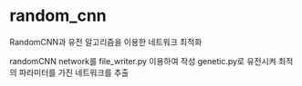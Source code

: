 # random_cnn
RandomCNN과 유전 알고리즘을 이용한 네트워크 최적화

randomCNN network를 file_writer.py 이용하여 작성
genetic.py로 유전시켜 최적의 파라미터를 가진 네트워크를 추출
